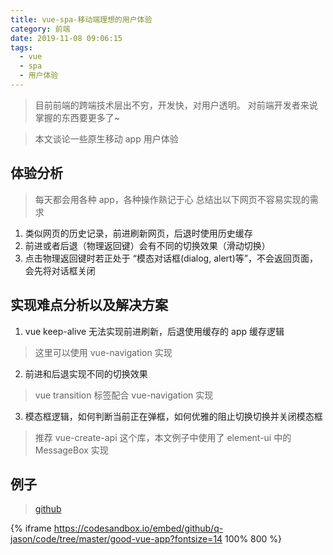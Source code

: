 ```yaml
---
title: vue-spa-移动端理想的用户体验
category: 前端
date: 2019-11-08 09:06:15
tags:
  - vue
  - spa
  - 用户体验
---
```


> 目前前端的跨端技术层出不穷，开发快，对用户透明。
> 对前端开发者来说掌握的东西要更多了~

> 本文谈论一些原生移动 app 用户体验

## 体验分析
> 每天都会用各种 app，各种操作熟记于心
> 总结出以下网页不容易实现的需求

1. 类似网页的历史记录，前进刷新网页，后退时使用历史缓存
2. 前进或者后退（物理返回键）会有不同的切换效果（滑动切换）
3. 点击物理返回键时若正处于 “模态对话框(dialog, alert)等”，不会返回页面，会先将对话框关闭

## 实现难点分析以及解决方案

1. vue keep-alive 无法实现前进刷新，后退使用缓存的 app 缓存逻辑
> 这里可以使用 vue-navigation 实现
2. 前进和后退实现不同的切换效果
> vue transition 标签配合 vue-navigation 实现
3. 模态框逻辑，如何判断当前正在弹框，如何优雅的阻止切换切换并关闭模态框
> 推荐 vue-create-api 这个库，本文例子中使用了 element-ui 中的 MessageBox 实现

## 例子
> [github](https://github.com/q-jason/code/tree/master/good-vue-app)

{% iframe https://codesandbox.io/embed/github/q-jason/code/tree/master/good-vue-app?fontsize=14 100% 800 %}



